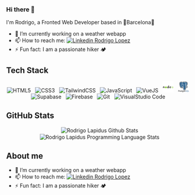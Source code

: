 ### Hi there 👋

I'm Rodrigo, a Fronted Web Developer based in 🌴Barcelona🌴


- 🔭 I’m currently working on a weather webapp
- 📫 How to reach me:  <a href=# target="blank"><img
      src="https://raw.githubusercontent.com/rahuldkjain/github-profile-readme-generator/master/src/images/icons/Social/linked-in-alt.svg"
      alt="Linkedin Rodrigo Lopez"
      width="16"/></a>
- ⚡ Fun fact: I am a passionate hiker 🏕️

## Tech Stack

<div align="center">
   <img width="30" alt="HTML5" src="https://user-images.githubusercontent.com/93733677/175814924-338e3829-a7d8-4e3b-a9ff-6edf3d293a4f.png"> &nbsp;
   <img width="30" alt="CSS3" src="https://user-images.githubusercontent.com/93733677/175814939-9e82779a-c8a2-4fe2-999a-22ff7ffb8282.png"> &nbsp;
   <img width="30" alt="TailwindCSS" src="https://cdn.worldvectorlogo.com/logos/tailwindcss.svg"> &nbsp; 
   <img width="30" alt="JavaScript" src="https://user-images.githubusercontent.com/93733677/175814736-fdc4935d-6107-4efc-a6bb-6a98dc685f80.png"> &nbsp;
   <img width="30" alt="VueJS" src="https://user-images.githubusercontent.com/93733677/187198560-09d5ed7d-c82f-4ab4-a735-5d1dae605bc1.png"> &nbsp;
   <img width="30" alt="NodeJS" src="https://github.com/devicons/devicon/blob/master/icons/nodejs/nodejs-original-wordmark.svg"> &nbsp;
   <img width="30" alt="PostgreSQL" src="https://github.com/devicons/devicon/blob/master/icons/postgresql/postgresql-original-wordmark.svg"> &nbsp;
   <img width="30" alt="Supabase" src="https://user-images.githubusercontent.com/93733677/187199611-72d12457-21a3-4b54-94a7-52fa253863bb.svg"> &nbsp;
   <img width="30" alt="Firebase" src="https://user-images.githubusercontent.com/93733677/175830776-40246b35-2674-4df7-a50f-89f926d6d45c.png"> &nbsp;
   <img width="32" alt="Git" src="https://user-images.githubusercontent.com/93733677/175831079-ee53a463-836d-48c0-91da-d0fb3eb5a491.png"> &nbsp;
   <img width="30" alt="VisualStudio Code" src="https://user-images.githubusercontent.com/93733677/175830790-1e53af26-bff0-42da-8735-20b6030accb7.png"> &nbsp;


</div>

## GitHub Stats

<div align="center">
 <img align="center" height="300" src="https://github-readme-stats.vercel.app/api?username=rodrigolapidus&show_icons=true&locale=en&hide=issues" alt="Rodrigo Lapidus Github Stats" />
 <img align="center" height="300" src="https://github-readme-stats.vercel.app/api/top-langs/?username=rodrigolapidus&layout=compact" alt="Rodrigo Lapidus Programming Language Stats" />
</div>

## About me

- 🔭 I’m currently working on a weather webapp
- 📫 How to reach me:  <a href=# target="blank"><img
      src="https://raw.githubusercontent.com/rahuldkjain/github-profile-readme-generator/master/src/images/icons/Social/linked-in-alt.svg"
      alt="Linkedin Rodrigo Lopez"
      width="16"/></a>
- ⚡ Fun fact: I am a passionate hiker 🏕️

<!--
**RodrigoLapidus/RodrigoLapidus** is a ✨ _special_ ✨ repository because its `README.md` (this file) appears on your GitHub profile.

Here are some ideas to get you started:

- 🔭 I’m currently working on ...
- 🌱 I’m currently learning ...
- 👯 I’m looking to collaborate on ...
- 🤔 I’m looking for help with ...
- 💬 Ask me about ...
- 📫 How to reach me: [![linkedin](https://img.shields.io/badge/linkedin-0A66C2?style=for-the-badge&logo=linkedin&logoColor=white)]
- 😄 Pronouns: ...
- ⚡ Fun fact: ...
-->
